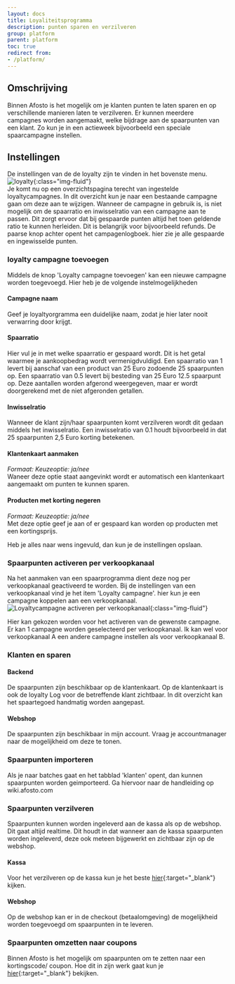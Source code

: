 ```yaml
---
layout: docs
title: Loyaliteitsprogramma
description: punten sparen en verzilveren
group: platform
parent: platform
toc: true
redirect from:
- /platform/
---
```

## Omschrijving
Binnen Afosto is het mogelijk om je klanten punten te laten sparen en op verschillende manieren laten te verzilveren. Er kunnen meerdere campagnes worden aangemaakt, welke bijdrage aan de spaarpunten van een klant. Zo kun je in een actieweek bijvoorbeeld een speciale spaarcampagne instellen. 
## Instellingen
De instellingen van de de loyalty zijn te vinden in het bovenste menu.  
![loyalty]({{site.url}}/assets/img/loyalty_menu.png){:class="img-fluid"}  
Je komt nu op een overzichtspagina terecht van ingestelde loyaltycampagnes.
In dit overzicht kun je naar een bestaande campagne gaan om deze aan te wijzigen.
Wanneer de campagne in gebruik is, is niet mogelijk om de spaarratio en inwisselratio van een campagne aan te passen. Dit zorgt ervoor dat bij gespaarde punten altijd het toen geldende ratio te kunnen herleiden. Dit is belangrijk voor bijvoorbeeld refunds.
De paarse knop achter opent het campagenlogboek. hier zie je alle gespaarde en ingewisselde punten.
### loyalty campagne toevoegen
Middels de knop 'Loyalty campagne toevoegen' kan een nieuwe campagne worden toegevoegd. Hier heb je de volgende instelmogelijkheden
#### Campagne naam
Geef je loyaltyorgramma een duidelijke naam, zodat je hier later nooit verwarring door krijgt.
#### Spaarratio
Hier vul je in met welke spaarratio er gespaard wordt. Dit is het getal waarmee je aankoopbedrag wordt vermenigdvuldigd. Een spaarratio van 1 levert bij aanschaf van een product van 25 Euro zodoende 25 spaarpunten op. Een spaarratio van 0.5 levert bij besteding van 25 Euro 12.5 spaarpunt op. Deze aantallen worden afgerond weergegeven, maar er wordt doorgerekend met de niet afgeronden getallen. 
#### Inwisselratio
Wanneer de klant zijn/haar spaarpunten komt verzilveren wordt dit gedaan middels het inwisselratio.  Een inwisselratio van 0.1 houdt bijvoorbeeld in dat 25 spaarpunten 2,5 Euro korting betekenen.
#### Klantenkaart aanmaken
_Formaat: Keuzeoptie: ja/nee_  
Waneer deze optie staat aangevinkt wordt er automatisch een klantenkaart aangemaakt om punten te kunnen sparen.
#### Producten met korting negeren
_Formaat: Keuzeoptie: ja/nee_  
Met deze optie geef je aan of er gespaard kan worden op producten met een kortingsprijs.
  
  
Heb je alles naar wens ingevuld, dan kun je de instellingen opslaan.

### Spaarpunten activeren per verkoopkanaal
Na het aanmaken van een spaarprogramma dient deze nog per verkoopkanaal geactiveerd te worden.
Bij de instellingen van een verkoopkanaal vind je het item 'Loyalty campagne'. hier kun je een campagne koppelen aan een verkoopkanaal.  
![Loyaltycampagne activeren per verkoopkanaal]({{site.url}}/assets/img/activate_loyaty.png){:class="img-fluid"}  
  
Hier kan gekozen worden voor het activeren van de gewenste campagne. Er kan 1 campagne worden geselecteerd per verkoopkanaal. Ik kan wel voor verkoopkanaal A een andere campagne instellen als voor verkoopkanaal B.
### Klanten en sparen
#### Backend
De spaarpunten zijn beschikbaar op de klantenkaart. Op de klantenkaart is ook de loyalty Log voor de betreffende klant zichtbaar. In dit overzicht kan het spaartegoed handmatig worden aangepast.
#### Webshop
De spaarpunten zijn beschikbaar in mijn account. Vraag je accountmanager naar de mogelijkheid om deze te tonen. 
### Spaarpunten importeren
Als je naar batches gaat en het tabblad 'klanten' opent, dan kunnen spaarpunten worden geimporteerd. Ga hiervoor naar de handleiding op wiki.afosto.com
### Spaarpunten verzilveren
Spaarpunten kunnen worden ingeleverd aan de kassa als op de webshop. Dit gaat altijd realtime. Dit houdt in dat wanneer aan de kassa spaarpunten worden ingeleverd, deze ook meteen bijgewerkt en zichtbaar zijn op de webshop.
#### Kassa
Voor het verzilveren op de kassa kun je het beste [hier](https://wiki.afosto.com/display/PUB/Loyalty+inwisselen){:target="_blank"} kijken.
#### Webshop
Op de webshop kan er in de checkout (betaalomgeving) de mogelijkheid worden toegevoegd om spaarpunten in te leveren.
### Spaarpunten omzetten naar coupons
Binnen Afosto is het mogelijk om spaarpunten om te zetten naar een kortingscode/ coupon. Hoe dit in zijn werk gaat kun je [hier](https://wiki.afosto.com/display/PUB/Bulk+actie%3A+spaarpunten+omzetten+naar+coupons){:target="_blank"} bekijken.






